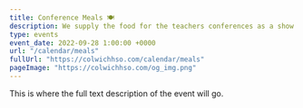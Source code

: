 ```yaml
---
title: Conference Meals 🍽️
description: We supply the food for the teachers conferences as a show of appreciation.
type: events
event_date: 2022-09-28 1:00:00 +0000
url: "/calendar/meals"
fullUrl: "https://colwichhso.com/calendar/meals"
pageImage: "https://colwichhso.com/og_img.png"
---
```

This is where the full text description of the event will go.
